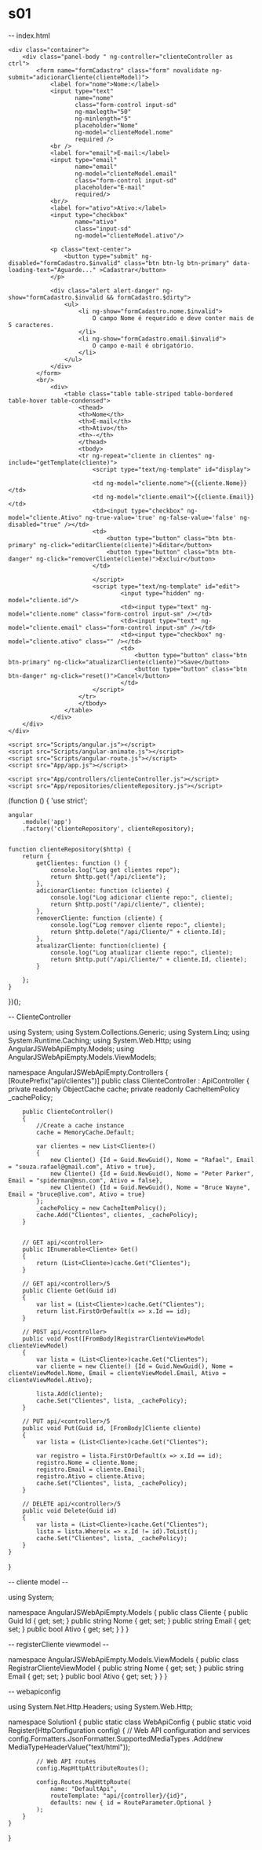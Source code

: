 # s01


-- index.html
<!DOCTYPE html>
<html xmlns="http://www.w3.org/1999/xhtml">
<head>
    <title></title>
    <link rel="stylesheet" href="https://maxcdn.bootstrapcdn.com/bootstrap/3.3.7/css/bootstrap.min.css"/>
</head>
<body ng-app="app">

    <div class="container">
        <div class="panel-body " ng-controller="clienteController as ctrl">
            <form name="formCadastro" class="form" novalidate ng-submit="adicionarCliente(clienteModel)">
                <label for="nome">Nome:</label>
                <input type="text"
                       name="nome"
                       class="form-control input-sd"
                       ng-maxlegth="50"
                       ng-minlength="5"
                       placeholder="Nome"
                       ng-model="clienteModel.nome"
                       required />
                <br />
                <label for="email">E-mail:</label>
                <input type="email"
                       name="email"
                       ng-model="clienteModel.email"
                       class="form-control input-sd"
                       placeholder="E-mail"
                       required/>
                <br/>
                <label for="ativo">Ativo:</label>
                <input type="checkbox"
                       name="ativo"
                       class="input-sd"
                       ng-model="clienteModel.ativo"/>

                <p class="text-center">
                    <button type="submit" ng-disabled="formCadastro.$invalid" class="btn btn-lg btn-primary" data-loading-text="Aguarde..." >Cadastrar</button>
                </p>

                <div class="alert alert-danger" ng-show="formCadastro.$invalid && formCadastro.$dirty">
                    <ul>
                        <li ng-show="formCadastro.nome.$invalid">
                            O campo Nome é requerido e deve conter mais de 5 caracteres.
                        </li>
                        <li ng-show="formCadastro.email.$invalid">
                            O campo e-mail é obrigatório.
                        </li>
                    </ul>
                </div>
            </form>
            <br/>
                <div>
                    <table class="table table-striped table-bordered table-hover table-condensed">
                        <thead>
                        <th>Nome</th>
                        <th>E-mail</th>
                        <th>Ativo</th>
                        <th>-</th>
                        </thead>
                        <tbody>
                        <tr ng-repeat="cliente in clientes" ng-include="getTemplate(cliente)">
                            <script type="text/ng-template" id="display">
                            
                            <td ng-model="cliente.nome">{{cliente.Nome}}</td>
                            <td ng-model="cliente.email">{{cliente.Email}}</td>
                            <td><input type="checkbox" ng-model="cliente.Ativo" ng-true-value='true' ng-false-value='false' ng-disabled="true" /></td>
                            <td>
                                <button type="button" class="btn btn-primary" ng-click="editarCliente(cliente)">Editar</button>
                                <button type="button" class="btn btn-danger" ng-click="removerCliente(cliente)">Excluir</button>
                            </td>
                            
                            </script>
                            <script type="text/ng-template" id="edit">
                                    <input type="hidden" ng-model="cliente.id"/>
                                    <td><input type="text" ng-model="cliente.nome" class="form-control input-sm" /></td>
                                    <td><input type="text" ng-model="cliente.email" class="form-control input-sm" /></td>
                                    <td><input type="checkbox" ng-model="cliente.ativo" class="" /></td>
                                    <td>
                                        <button type="button" class="btn btn-primary" ng-click="atualizarCliente(cliente)">Save</button>
                                        <button type="button" class="btn btn-danger" ng-click="reset()">Cancel</button>
                                    </td>
                            </script>
                        </tr>
                        </tbody>
                    </table>
                </div>
        </div>
    </div>
        
<!--angular references -->
    <script src="Scripts/angular.js"></script>
    <script src="Scripts/angular-animate.js"></script>
    <script src="Scripts/angular-route.js"></script>
    <script src="App/app.js"></script>
<!-- custom references -->
    <script src="App/controllers/clienteController.js"></script>
    <script src="App/repositories/clienteRepository.js"></script>

</body>
</html>


<!-- clienteRepository -->
(function () {
    'use strict';

    angular
        .module('app')
        .factory('clienteRepository', clienteRepository);


    function clienteRepository($http) {
        return {
            getClientes: function () {
                console.log("Log get clientes repo");
                return $http.get("/api/cliente");
            },
            adicionarCliente: function (cliente) {
                console.log("Log adicionar cliente repo:", cliente);
                return $http.post("/api/cliente/", cliente);
            },
            removerCliente: function (cliente) {
                console.log("Log remover cliente repo:", cliente);
                return $http.delete("/api/Cliente/" + cliente.Id);
            },
            atualizarCliente: function(cliente) {
                console.log("Log atualizar cliente repo:", cliente);
                return $http.put("/api/Cliente/" + cliente.Id, cliente);
            }

        };
    }
})();


-- ClienteController

using System;
using System.Collections.Generic;
using System.Linq;
using System.Runtime.Caching;
using System.Web.Http;
using AngularJSWebApiEmpty.Models;
using AngularJSWebApiEmpty.Models.ViewModels;

namespace AngularJSWebApiEmpty.Controllers
{
    [RoutePrefix("api/clientes")]
    public class ClienteController : ApiController
    {
        private readonly ObjectCache cache;
        private readonly CacheItemPolicy _cachePolicy;

        public ClienteController()
        {
            //Create a cache instance
            cache = MemoryCache.Default;

            var clientes = new List<Cliente>()
            {
                new Cliente() {Id = Guid.NewGuid(), Nome = "Rafael", Email = "souza.rafael@gmail.com", Ativo = true},
                new Cliente() {Id = Guid.NewGuid(), Nome = "Peter Parker", Email = "spiderman@msn.com", Ativo = false},
                new Cliente() {Id = Guid.NewGuid(), Nome = "Bruce Wayne", Email = "bruce@live.com", Ativo = true}
            };
            _cachePolicy = new CacheItemPolicy();
            cache.Add("Clientes", clientes, _cachePolicy);
        }


        // GET api/<controller>
        public IEnumerable<Cliente> Get()
        {
            return (List<Cliente>)cache.Get("Clientes");
        }

        // GET api/<controller>/5
        public Cliente Get(Guid id)
        {
            var list = (List<Cliente>)cache.Get("Clientes");
            return list.FirstOrDefault(x => x.Id == id);
        }

        // POST api/<controller>
        public void Post([FromBody]RegistrarClienteViewModel clienteViewModel)
        {
            var lista = (List<Cliente>)cache.Get("Clientes");
            var cliente = new Cliente() {Id = Guid.NewGuid(), Nome = clienteViewModel.Nome, Email = clienteViewModel.Email, Ativo = clienteViewModel.Ativo};
            
            lista.Add(cliente);
            cache.Set("Clientes", lista, _cachePolicy);
        }

        // PUT api/<controller>/5
        public void Put(Guid id, [FromBody]Cliente cliente)
        {
            var lista = (List<Cliente>)cache.Get("Clientes");

            var registro = lista.FirstOrDefault(x => x.Id == id);
            registro.Nome = cliente.Nome;
            registro.Email = cliente.Email;
            registro.Ativo = cliente.Ativo;
            cache.Set("Clientes", lista, _cachePolicy);
        }

        // DELETE api/<controller>/5
        public void Delete(Guid id)
        {
            var lista = (List<Cliente>)cache.Get("Clientes");
            lista = lista.Where(x => x.Id != id).ToList();
            cache.Set("Clientes", lista, _cachePolicy);
        }
    }
}

-- cliente model --

using System;

namespace AngularJSWebApiEmpty.Models
{
    public class Cliente
    {
        public Guid Id { get; set; }
        public string Nome { get; set; }
        public string Email { get; set; }
        public bool Ativo { get; set; }
    }
}


-- registerCliente viewmodel -- 

namespace AngularJSWebApiEmpty.Models.ViewModels
{
    public class RegistrarClienteViewModel
    {
        public string Nome { get; set; }
        public string Email { get; set; }
        public bool Ativo { get; set; }
    }
}

-- webapiconfig

using System.Net.Http.Headers;
using System.Web.Http;

namespace Solution1
{
    public static class WebApiConfig
    {
        public static void Register(HttpConfiguration config)
        {
            // Web API configuration and services
            config.Formatters.JsonFormatter.SupportedMediaTypes
                .Add(new MediaTypeHeaderValue("text/html"));

            // Web API routes
            config.MapHttpAttributeRoutes();

            config.Routes.MapHttpRoute(
                name: "DefaultApi",
                routeTemplate: "api/{controller}/{id}",
                defaults: new { id = RouteParameter.Optional }
            );
        }
    }
}
